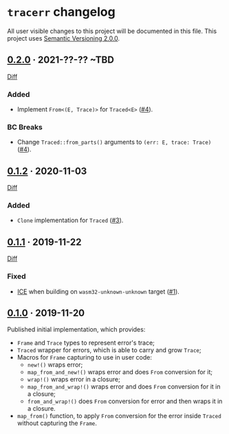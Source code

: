 `tracerr` changelog
===================

All user visible changes to this project will be documented in this file. This project uses [Semantic Versioning 2.0.0].




## [0.2.0] · 2021-??-?? ~TBD
[0.2.0]: /../../tree/v0.2.0

[Diff](/../../compare/v0.1.2...v0.2.0)

### Added

- Implement `From<(E, Trace)>` for `Traced<E>` ([#4](/../../pull/4)).

### BC Breaks

- Change `Traced::from_parts()` arguments to `(err: E, trace: Trace)` ([#4](/../../pull/4)).




## [0.1.2] · 2020-11-03
[0.1.2]: /../../tree/v0.1.2

[Diff](/../../compare/v0.1.1...v0.1.2)

### Added

- `Clone` implementation for `Traced` ([#3](/../../pull/3)).




## [0.1.1] · 2019-11-22
[0.1.1]: /../../tree/v0.1.1

[Diff](/../../compare/v0.1.0...v0.1.1)

### Fixed

- [ICE](https://github.com/rust-lang/rust/issues/64450) when building on `wasm32-unknown-unknown` target ([#1](/../../pull/1)).




## [0.1.0] · 2019-11-20
[0.1.0]: /../../tree/v0.1.0

Published initial implementation, which provides:
- `Frame` and `Trace` types to represent error's trace;
- `Traced` wrapper for errors, which is able to carry and grow `Trace`;
- Macros for `Frame` capturing to use in user code:
    - `new!()` wraps error;
    - `map_from_and_new!()` wraps error and does `From` conversion for it;
    - `wrap!()` wraps error in a closure;
    - `map_from_and_wrap!()` wraps error and does `From` conversion for it in a closure;
    - `from_and_wrap!()` does `From` conversion for error and then wraps it in a closure.
- `map_from()` function, to apply `From` conversion for the error inside `Traced` without capturing the `Frame`.





[Semantic Versioning 2.0.0]: https://semver.org
